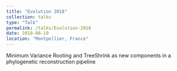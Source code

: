 ```yaml
---
title: "Evolution 2018"
collection: talks
type: "Talk"
permalink: /talks/Evolution-2018
date: 2018-08-19
location: "Montpellier, France"
---
```


Minimum Variance Rooting and TreeShrink as new components in a phylogenetic reconstruction pipeline
